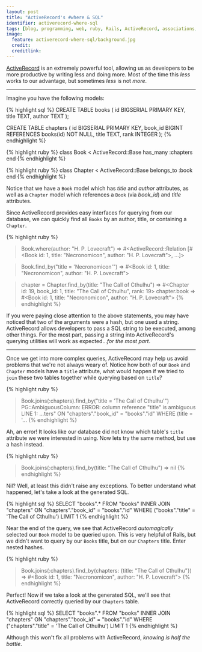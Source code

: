 ```yaml
---
layout: post
title: "ActiveRecord's #where & SQL"
identifier: activerecord-where-sql
tags: [blog, programming, web, ruby, Rails, ActiveRecord, associations, SQL, book, chapter, H.P. Lovecraft, Cthulhu]
image:
  feature: activerecord-where-sql/background.jpg
  credit:
  creditlink:
---
```


[ActiveRecord](https://github.com/rails/rails/tree/master/activerecord) is an
extremely powerful tool, allowing us as developers to be more productive by
writing less and doing more. Most of the time this *less* works to our
advantage, but sometimes *less* is not *more*.

<!-- excerpt -->

- - -

Imagine you have the following models:

{% highlight sql %}
CREATE TABLE books (
  id BIGSERIAL PRIMARY KEY,
  title TEXT,
  author TEXT
);

CREATE TABLE chapters (
  id BIGSERIAL PRIMARY KEY,
  book_id BIGINT REFERENCES books(id) NOT NULL,
  title TEXT,
  rank INTEGER
);
{% endhighlight %}

{% highlight ruby %}
class Book < ActiveRecord::Base
  has_many :chapters
end
{% endhighlight %}

{% highlight ruby %}
class Chapter < ActiveRecord::Base
  belongs_to :book
end
{% endhighlight %}

Notice that we have a `Book` model which has *title* and *author* attributes,
as well as a `Chapter` model which references a `Book` (via *book_id*) and
*title* attributes.

Since ActiveRecord provides easy interfaces for querying from our database, we
can quickly find all `Books` by an author, title, or containing a `Chapter`.

{% highlight ruby %}
> Book.where(author: "H. P. Lovecraft")
=> #<ActiveRecord::Relation [#<Book id: 1, title: "Necronomicon", author: "H. P. Lovecraft">, ...]>

> Book.find_by("title = 'Necronomicon'")
=> #<Book id: 1, title: "Necronomicon", author: "H. P. Lovecraft">

> chapter = Chapter.find_by(title: "The Call of Cthulhu")
=> #<Chapter id: 19, book_id: 1, title: "The Call of Cthulhu", rank: 19>
> chapter.book
=> #<Book id: 1, title: "Necronomicon", author: "H. P. Lovecraft">
{% endhighlight %}

If you were paying close attention to the above statements, you may have noticed
that two of the arguments were a hash, but one used a string. ActiveRecord
allows developers to pass a SQL string to be executed, among other things. For
the most part, passing a string into ActiveRecord's querying utilities will work
as expected...*for the most part*.

- - -

Once we get into more complex queries, ActiveRecord may help us avoid problems
that we're not always weary of. Notice how both of our `Book` and `Chapter`
models have a `title` attribute, what would happen if we tried to `join` these
two tables together while querying based on `title`?

{% highlight ruby %}
> Book.joins(:chapters).find_by("title = 'The Call of Cthulhu'")
PG::AmbiguousColumn: ERROR:  column reference "title" is ambiguous
LINE 1: ...ters" ON "chapters"."book_id" = "books"."id" WHERE (title = '...
{% endhighlight %}

Ah, an error! It looks like our database did not know which table's `title`
attribute we were interested in using. Now lets try the same method, but use a
hash instead.

{% highlight ruby %}
> Book.joins(:chapters).find_by(title: "The Call of Cthulhu")
=> nil
{% endhighlight %}

Nil? Well, at least this didn't raise any exceptions. To better understand what
happened, let's take a look at the generated SQL.

{% highlight sql %}
SELECT "books".* FROM "books" INNER JOIN "chapters" ON "chapters"."book_id" = "books"."id" WHERE ("books"."title" = 'The Call of Cthulhu') LIMIT 1
{% endhighlight %}

Near the end of the query, we see that ActiveRecord *automagically* selected our
`Book` model to be queried upon. This is very helpful of Rails, but we didn't
want to query by our `Books` title, but on our `Chapters` title. Enter nested
hashes.

{% highlight ruby %}
> Book.joins(:chapters).find_by(chapters: {title: "The Call of Cthulhu"})
=> #<Book id: 1, title: "Necronomicon", author: "H. P. Lovecraft">
{% endhighlight %}

Perfect! Now if we take a look at the generated SQL, we'll see that ActiveRecord
correctly queried by our `Chapters` table.

{% highlight sql %}
SELECT "books".* FROM "books" INNER JOIN "chapters" ON "chapters"."book_id" = "books"."id" WHERE ("chapters"."title" = 'The Call of Cthulhu') LIMIT 1
{% endhighlight %}

Although this won't fix all problems with ActiveRecord, *knowing is half the
battle*.
